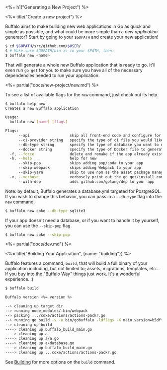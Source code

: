 <%= h1("Generating a New Project") %>

<%= title("Create a new project") %>

Buffalo aims to make building new web applications in Go as quick and simple as possible, and what could be more simple than a *new application* generator? Start by going to your `$GOPATH` and create your new application!

```bash
$ cd $GOPATH/src/github.com/$USER/
$ # Make sure $GOPATH/bin is in your $PATH, then:
$ buffalo new <name>
```

That will generate a whole new Buffalo application that is ready to go. It'll even run `go get` for you to make sure you have all of the necessary dependencies needed to run your application.

<%= partial("docs/new-project/new.md") %>

To see a list of available flags for the `new` command, just check out its help.

```bash
$ buffalo help new
Creates a new Buffalo application

Usage:
  buffalo new [name] [flags]

Flags:
      --api                  skip all front-end code and configure for an API server
      --ci-provider string   specify the type of ci file you would like buffalo to generate [none, travis, gitlab-ci] (default "none")
      --db-type string       specify the type of database you want to use [postgres, mysql, sqlite3] (default "postgres")
      --docker string        specify the type of Docker file to generate [none, multi, standard] (default "multi")
  -f, --force                delete and remake if the app already exists
  -h, --help                 help for new
      --skip-pop             skips adding pop/soda to your app
      --skip-webpack         skips adding Webpack to your app
      --skip-yarn            skip to use npm as the asset package manager
  -v, --verbose              verbosely print out the go get/install commands
      --with-dep             adds github.com/golang/dep to your app
```

Note: by default, Buffalo generates a database.yml targeted for PostgreSQL. If you wish to change this behavior, you can pass in a `--db-type` flag into the `new` command.

```bash
$ buffalo new coke --db-type sqlite3
```

If your app doesn't need a database, or if you want to handle it by yourself, you can use the `--skip-pop` flag.

```bash
$ buffalo new coke --skip-pop
```

<%= partial("docs/dev.md") %>

<%= title("Building Your Application", {name: "building"}) %>

Buffalo features a command, `build`, that will build a full binary of your application including, but not limited to; assets, migrations, templates, etc... If you buy into the "Buffalo Way" things just work. It's a wonderful experience. :)

```bash
$ buffalo build
```

```bash
Buffalo version <%= version %>

--> cleaning up target dir
--> running node_modules/.bin/webpack
--> packing .../coke/actions/actions-packr.go
--> running go build -v -o bin/gobuffalo -ldflags -X main.version=b5dffda -X main.buildTime="2017-03-20T11:05:23-04:00"
--> cleaning up build
----> cleaning up buffalo_build_main.go
----> cleaning up a
----> cleaning up a/a.go
----> cleaning up a/database.go
----> cleaning up buffalo_build_main.go
----> cleaning up ...coke/actions/actions-packr.go
```

See [Building](/docs/building) for more options on the `build` command.
